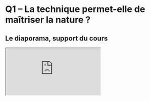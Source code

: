 # Q1 – La technique permet-elle de maîtriser la nature ?

## Le diaporama, support du cours

<iframe src="https://eyssette.github.io/marp-slides/slides/2021-2022/s3-ch6-q1.html"></iframe>